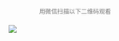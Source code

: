<p style="font-size:12px;text-align:center;color:#777;">   用微信扫描以下二维码观看</p>
<div style="width:260px;height:248px;margin:20px auto;">
  <img style='display:block;' src='http://www.web-jackiee.com/templets/blog/demo/publicImage/outFood/encode.png'/>
</div>

